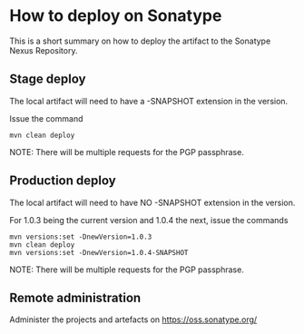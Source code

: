 # How to deploy on Sonatype

This is a short summary on how to deploy the artifact to
the Sonatype Nexus Repository.

## Stage deploy

The local artifact will need to have a -SNAPSHOT extension in the
version.

Issue the command

    mvn clean deploy

NOTE: There will be multiple requests for the PGP passphrase.

## Production deploy

The local artifact will need to have NO -SNAPSHOT extension in the
version.

For 1.0.3 being the current version and 1.0.4 the next, issue the commands

    mvn versions:set -DnewVersion=1.0.3
    mvn clean deploy
    mvn versions:set -DnewVersion=1.0.4-SNAPSHOT

NOTE: There will be multiple requests for the PGP passphrase.

## Remote administration

Administer the projects and artefacts on https://oss.sonatype.org/
